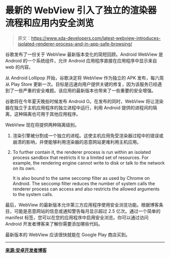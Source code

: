 # 最新的 WebView 引入了独立的渲染器流程和应用内安全浏览

> 原文：<https://www.xda-developers.com/latest-webview-introduces-isolated-renderer-process-and-in-app-safe-browsing/>

谷歌发布了一份关于 WebView 最新版本变化的简短回顾。Android WebView 是 Android 的一个系统组件，允许 Android 应用程序直接在应用程序中显示来自 web 的内容。

从 Android Lollipop 开始，谷歌决定将 WebView 作为独立的 APK 发布，每六周从 Play Store 更新一次。目标是迅速向用户提供关键的修复，因为该服务已经遇到了一些严重的安全难题。该应用的最新版本也带来了一些重要的安全增强。

谷歌将在今年夏天晚些时候发布 Android O。在发布的同时，WebView 将让渲染器在独立于主机应用程序的独立进程中运行，利用 Android 提供的进程间的隔离，这种隔离也可用于其他应用程序。

WebView 现在将提供两种隔离级别。

1.  渲染引擎被分割成一个独立的进程。这使主机应用免受渲染器过程中的错误或崩溃的影响，并使能够利用渲染器的恶意网站更难利用主机应用。
2.  To further contain it, the renderer process is run within an isolated process sandbox that restricts it to a limited set of resources. For example, the rendering engine cannot write to disk or talk to the network on its own.

    It is also bound to the same seccomp filter as used by Chrome on Android. The seccomp filter reduces the number of system calls the renderer process can access and also restricts the allowed arguments to the system calls.

最后，WebView 的最新版本允许第三方应用程序使用安全浏览功能。根据博客条目，可能是恶意网站的信息或通知警告每月显示超过 2.5 亿次。通过一个简单的 manifest 标签，您可以在您的应用程序中启用安全浏览。你可以通过访问 Android 开发者博客来了解你需要添加哪些代码。

最新版本的 WebView 应该很快就能在 Google Play 商店买到。

* * *

[**来源:安卓开发者博客**](https://android-developers.googleblog.com/2017/06/whats-new-in-webview-security.html)